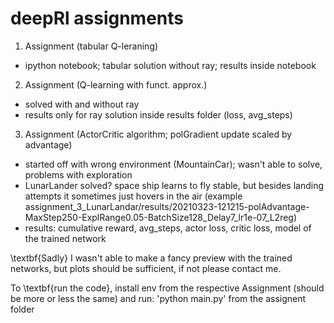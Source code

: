 # deepRl assignments

1. Assignment (tabular Q-leraning)
- ipython notebook; tabular solution without ray; results inside notebook

2. Assignment (Q-learning with funct. approx.)
- solved with and without ray
- results only for ray solution inside results folder (loss, avg_steps)

3. Assignment (ActorCritic algorithm; polGradient update scaled by advantage)
- started off with wrong environment (MountainCar); wasn't able to solve, problems with exploration
- LunarLander solved? space ship learns to fly stable, but besides landing attempts it sometimes just hovers in the air (example assignment_3_LunarLandar/results/20210323-121215-polAdvantage-MaxStep250-ExplRange0.05-BatchSize128_Delay7_lr1e-07_L2reg)
- results: cumulative reward, avg_steps, actor loss, critic loss, model of the trained network

\textbf{Sadly} I wasn't able to make a fancy preview with the trained networks, but plots should be sufficient, if not please contact me.

To \textbf{run the code}, install env from the respective Assignment (should be more or less the same) and run: 'python main.py' from the assignent folder


